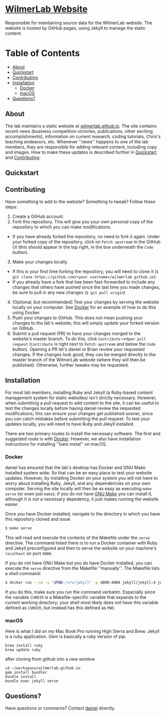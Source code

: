 # [WilmerLab Website](https://wilmerlab.github.io/)

Responsible for maintaining source data for the WilmerLab website. The website
is hosted by GitHub pages, using Jekyll to manage the static content.

# Table of Contents

- [About](#about)
- [Quickstart](#quickstart)
- [Contributing](#contributing)
- [Installation](#installation)
  - [Docker](#docker)
  - [macOS](#macos)
- [Questions?](#questions)

## About <a name="about"></a>

The lab maintains a static website at
[wilmerlab.github.io](https://wilmerlab.github.io/). The site contains recent
news (business competition victories, publications, other exciting
accomplishments), information on current research, coding tutorials, Chris's
teaching endeavors, etc. Whenever ''news'' happens to one of the lab members,
they are responsible for adding relevant content, including copy and images.
How to make these updates is described further in [Quickstart](#quickstart) and
[Contributing](#contributing).

## Quickstart <a name="quickstart"></a>

## Contributing <a name="contributing"></a>

Have something to add to the website? Something to tweak? Follow these steps:

1. Create a GitHub account.
2. Fork this repository. This will give you your own personal copy of the
   repository to which you can make modifications.
  - If you have already forked the repository, no need to fork it again. Under
    your forked copy of the repository, click on ``Fetch upstream`` in the
GitHub UI (this should appear in the top right, in the box underneath the
``Code`` button).
3. Make your changes locally.
  - If this is your first time forking the repository, you will need to clone
    it (`$ git clone https://github.com/<your username>/wilmerlab.github.io`).
  - If you already have a fork that has been fast-forwarded to include any
    changes that others have pushed since the last time you made changes, be
sure to pull in any new changes (`$ git pull origin`)
4. (Optional, but recommended) Test your changes by serving the website locally
   on your computer. See [Docker](#docker) for an example of how to do this
using Docker.
5. Push your changes to GitHub. This does not mean pushing your changes to the
   lab's website; this will simply update your forked version on GitHub.
6. Submit a pull request (PR) to have your changes merged to the website's
   master branch. To do this, click `Contribute`-->`Open pull request`
(`Contribute` is right next to `Fetch upstream` and below the `Code` button).
Opening a PR let's daniel or Brian review your requested changes. If the
changes look good, they can be merged directly to the master branch of the
WilmerLab website (where they will then be published). Otherwise, further
tweaks may be requested.

## Installation <a name="installation"></a>

For most lab members, installing Ruby and Jekyll (a Ruby-based content
management system for static websites) isn't strictly necessary. However, when
submitting a pull request to add content to the site, it can be useful to test
the changes locally before having daniel review the requested modifications;
this can ensure your changes get published sooner, since you can catch mistakes
before submitting the pull request. To test your updates locally, you will need
to have Ruby and Jekyll installed.

There are two primary routes to install the necessary software. The first and
suggested route is with [Docker](https://www.docker.com/). However, we also
have installation instructions for installing ''bare metal'' on macOS.

### Docker <a name="docker"></a>

daniel has ensured that the lab's desktop has Docker and GNU Make installed
system wide. So that can be an easy place to test your website updates.
However, by installing Docker on your system you will not have to worry about
installing Ruby, Jekyll, and any dependencies on your own computer. Serving the
site locally will then be as easy as executing `make serve` (or even just
`make`); if you do not have [GNU Make](https://www.gnu.org/software/make/) you
can install it, although it is not a necessary depedency, it just makes running
the website easier.

Once you have Docker installed, navigate to the directory in which you have
this repository cloned and issue
```sh
$ make serve
```
This will read and execute the contents of the Makefile under the `serve`
directive. The command listed there is to run a Docker container with Ruby and
Jekyll preconfigured and then to serve the website on your machine's
`localhost` on port `4000`.

If you do not have GNU Make but you do have Docker installed, you can execute
the `serve` directive from the Makefile ''manually''. The Makefile lists a
_shell_ command:
```sh
$ docker run --rm -v "$PWD:/srv/jekyll" -p 4000:4000 jekyll/jekyll:4 jekyll serve
```
If you do this, make sure you run the command verbatim. Especially since the
variable `CURDIR` is a Makefile-specific variable that expands to the current
working directory; your shell most likely does not have this variable defined
as `CURDIR`, but instead has this defined as `PWD`.

### macOS <a name="macos"></a>

Here is what I did on my Mac Book Pro running High Sierra and Brew. Jekyll is a
ruby application. Gem is basically a ruby version of pip.

```
brew install ruby
brew update ruby
```

after cloning from github into a new window
```
cd ~/workspace/wilmerlab.github.io
gem install bundler
bundle install
bundle exec jekyll serve
```

## Questions? <a name="questions"></a>

Have questions or comments? Contact [daniel](https://github.com/daniel-salmon)
directly.
